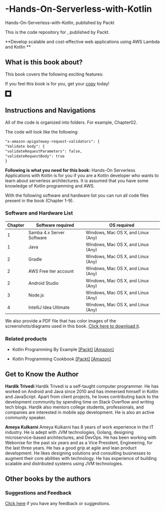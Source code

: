 # -Hands-On-Serverless-with-Kotlin
Hands-On-Serverless-with-Kotlin, published by Packt

<a href="https://www.packtpub.com/application-development/hands-serverless-applications-kotlin?utm_source=github&utm_medium=repository&utm_campaign="><img src="" alt="" height="256px" align="right"></a>

This is the code repository for [](https://www.packtpub.com/application-development/hands-serverless-applications-kotlin?utm_source=github&utm_medium=repository&utm_campaign=), published by Packt.

**Develop scalable and cost-effective web applications using AWS Lambda and Kotlin	**

## What is this book about?


This book covers the following exciting features:


If you feel this book is for you, get your [copy](https://www.amazon.com/dp/1788993705) today!

<a href="https://www.packtpub.com/?utm_source=github&utm_medium=banner&utm_campaign=GitHubBanner"><img src="https://raw.githubusercontent.com/PacktPublishing/GitHub/master/GitHub.png" 
alt="https://www.packtpub.com/" border="5" /></a>

## Instructions and Navigations
All of the code is organized into folders. For example, Chapter02.

The code will look like the following:
```
"x-amazon-apigateway-request-validators": {
"Validate body": {
"validateRequestParameters": false,
"validateRequestBody": true
}
```

**Following is what you need for this book:**
Hands-On Serverless Applications with Kotlin is for you if you are a Kotlin developer who wants to learn about serverless architectures. It is assumed that you have some knowledge of Kotlin programming and AWS.


With the following software and hardware list you can run all code files present in the book (Chapter 1-9).
### Software and Hardware List
| Chapter | Software required | OS required |
| -------- | ------------------------------------ | ----------------------------------- |
| 1 | Samba 4.x Server Software | Windows, Mac OS X, and Linux (Any) |
| 1 | Java | Windows, Mac OS X, and Linux (Any) |
| 2 | Gradle | Windows, Mac OS X, and Linux (Any) |
| 2 | AWS Free tier account | Windows, Mac OS X, and Linux (Any) |
| 2 | Android Studio | Windows, Mac OS X, and Linux (Any) |
| 3 | Node.js | Windows, Mac OS X, and Linux (Any) |
| 4 | IntelliJ Idea Ultimate | Windows, Mac OS X, and Linux (Any) |


We also provide a PDF file that has color images of the screenshots/diagrams used in this book. [Click here to download it]().

### Related products
* Kotlin Programming By Example [[Packt]](https://www.packtpub.com/application-development/kotlin-programming-example?utm_source=github&utm_medium=repository&utm_campaign=9781788474542 ) [[Amazon]](https://www.amazon.com/dp/B0761WS3CC)

* Kotlin Programming Cookbook [[Packt]](https://www.packtpub.com/application-development/kotlin-programming-cookbook?utm_source=github&utm_medium=repository&utm_campaign=9781788472142 ) [[Amazon]](https://www.amazon.com/dp/1788472144)

## Get to Know the Author
**Hardik Trivedi**
Hardik Trivedi is a self-taught computer programmer. He has worked on Android and Java since 2010 and has immersed himself in Kotlin and JavaScript. Apart from client projects, he loves contributing back to the development community by spending time on Stack Overflow and writing tech blogs. Hardik also mentors college students, professionals, and companies are interested in mobile app development. He is also an active community speaker.

**Ameya Kulkarni**
Ameya Kulkarni has 8 years of work experience in the IT industry. He is adept with JVM technologies, Golang, designing microservice-based architectures, and DevOps. He has been working with Webonise for the past six years and as a Vice President, Engineering, for the last three years. He has a good grip at agile and lean product development. He likes designing solutions and consulting businesses to augment their core abilities with technology. He has experience of building scalable and distributed systems using JVM technologies.



## Other books by the authors
[](https://www.packtpub.com/application-development/hands-serverless-applications-kotlin?utm_source=github&utm_medium=repository&utm_campaign=)



### Suggestions and Feedback
[Click here](https://docs.google.com/forms/d/e/1FAIpQLSdy7dATC6QmEL81FIUuymZ0Wy9vH1jHkvpY57OiMeKGqib_Ow/viewform) if you have any feedback or suggestions.



